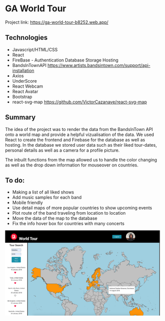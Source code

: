 # GA World Tour
Project link: https://ga-world-tour-b8252.web.app/

## Technologies
- Javascript/HTML/CSS
- React
- FireBase - Authentication Database Storage Hosting
- BandsInTownAPI https://www.artists.bandsintown.com/support/api-installation
- Axios
- UnderScore
- React Webcam
- React Avatar
- Bootstrap
- react-svg-map https://github.com/VictorCazanave/react-svg-map


## Summary
The idea of the project was to render the data from the BandsInTown API onto a world map and provide a helpful vizualisation of the data.
We used React to create the frontend and Firebase for the database as well as hosting. In the database we stored user data such as their liked tour-dates, personal details as well as a camera for a profile picture.


The inbuilt functions from the map allowed us to handle the color changing as well as the drop down information for mouseover on countries.

## To do:
- Making a list of all liked shows
- Add music samples for each band
- Mobile friendly
- Use detail maps of more popular countries to show upcoming events
- Plot route of the band traveling from location to location
- Move the data of the map to the database
- Fix the info hover box for countries with many concerts

![alt text](https://github.com/Taerarch/ga-world-tour/blob/master/src/Screenshot.png?raw=true)
